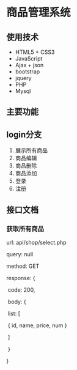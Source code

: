 # 商品管理系统

## 使用技术

* HTML5 + CSS3
* JavaScript
* Ajax + json
* bootstrap
* jquery
* PHP
* Mysql

## 主要功能
## login分支

1. 展示所有商品
2. 商品编辑
3. 商品删除
4. 商品添加
5. 登录
6. 注册

## 接口文档

### 获取所有商品

url:  api/shop/select.php

query:  null

method: GET

response: {

​	code: 200,

​	body: {

​		list: [

​			{ id, name, price, num }

​		]

​	}

}